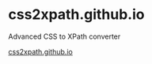 # css2xpath.github.io

Advanced CSS to XPath converter

[css2xpath.github.io](https://css2xpath.github.io)

